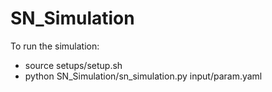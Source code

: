 # SN_Simulation

To run the simulation:

- source setups/setup.sh
- python SN_Simulation/sn_simulation.py input/param.yaml